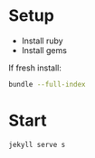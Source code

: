 # Setup

* Install ruby
* Install gems

If fresh install:
```bash
bundle --full-index
```
# Start

```bash
jekyll serve s
```
